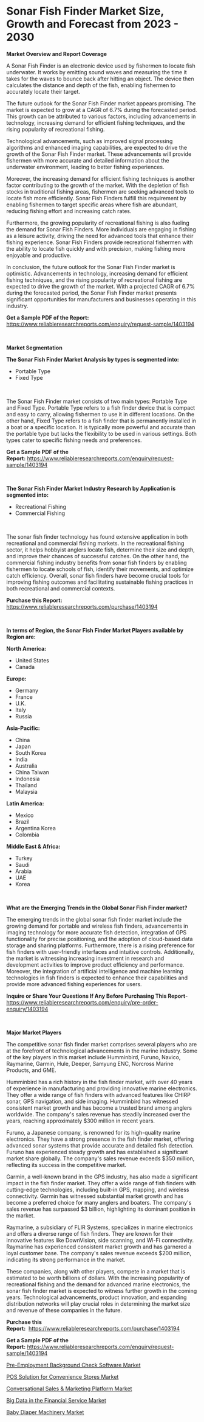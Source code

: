 <p><h1>Sonar Fish Finder Market Size, Growth and Forecast from 2023 - 2030</h1></p><p><strong>Market Overview and Report Coverage</strong></p>
<p><p>A Sonar Fish Finder is an electronic device used by fishermen to locate fish underwater. It works by emitting sound waves and measuring the time it takes for the waves to bounce back after hitting an object. The device then calculates the distance and depth of the fish, enabling fishermen to accurately locate their target.</p><p>The future outlook for the Sonar Fish Finder market appears promising. The market is expected to grow at a CAGR of 6.7% during the forecasted period. This growth can be attributed to various factors, including advancements in technology, increasing demand for efficient fishing techniques, and the rising popularity of recreational fishing.</p><p>Technological advancements, such as improved signal processing algorithms and enhanced imaging capabilities, are expected to drive the growth of the Sonar Fish Finder market. These advancements will provide fishermen with more accurate and detailed information about the underwater environment, leading to better fishing experiences.</p><p>Moreover, the increasing demand for efficient fishing techniques is another factor contributing to the growth of the market. With the depletion of fish stocks in traditional fishing areas, fishermen are seeking advanced tools to locate fish more efficiently. Sonar Fish Finders fulfill this requirement by enabling fishermen to target specific areas where fish are abundant, reducing fishing effort and increasing catch rates.</p><p>Furthermore, the growing popularity of recreational fishing is also fueling the demand for Sonar Fish Finders. More individuals are engaging in fishing as a leisure activity, driving the need for advanced tools that enhance their fishing experience. Sonar Fish Finders provide recreational fishermen with the ability to locate fish quickly and with precision, making fishing more enjoyable and productive.</p><p>In conclusion, the future outlook for the Sonar Fish Finder market is optimistic. Advancements in technology, increasing demand for efficient fishing techniques, and the rising popularity of recreational fishing are expected to drive the growth of the market. With a projected CAGR of 6.7% during the forecasted period, the Sonar Fish Finder market presents significant opportunities for manufacturers and businesses operating in this industry.</p></p>
<p><strong>Get a Sample PDF of the Report:</strong> <a href="https://www.reliableresearchreports.com/enquiry/request-sample/1403194">https://www.reliableresearchreports.com/enquiry/request-sample/1403194</a></p>
<p>&nbsp;</p>
<p><strong>Market Segmentation</strong></p>
<p><strong>The Sonar Fish Finder Market Analysis by types is segmented into:</strong></p>
<p><ul><li>Portable Type</li><li>Fixed Type</li></ul></p>
<p>&nbsp;</p>
<p><p>The Sonar Fish Finder market consists of two main types: Portable Type and Fixed Type. Portable Type refers to a fish finder device that is compact and easy to carry, allowing fishermen to use it in different locations. On the other hand, Fixed Type refers to a fish finder that is permanently installed in a boat or a specific location. It is typically more powerful and accurate than the portable type but lacks the flexibility to be used in various settings. Both types cater to specific fishing needs and preferences.</p></p>
<p><strong>Get a Sample PDF of the Report:</strong>&nbsp;<a href="https://www.reliableresearchreports.com/enquiry/request-sample/1403194">https://www.reliableresearchreports.com/enquiry/request-sample/1403194</a></p>
<p>&nbsp;</p>
<p><strong>The Sonar Fish Finder Market Industry Research by Application is segmented into:</strong></p>
<p><ul><li>Recreational Fishing</li><li>Commercial Fishing</li></ul></p>
<p>&nbsp;</p>
<p><p>The sonar fish finder technology has found extensive application in both recreational and commercial fishing markets. In the recreational fishing sector, it helps hobbyist anglers locate fish, determine their size and depth, and improve their chances of successful catches. On the other hand, the commercial fishing industry benefits from sonar fish finders by enabling fishermen to locate schools of fish, identify their movements, and optimize catch efficiency. Overall, sonar fish finders have become crucial tools for improving fishing outcomes and facilitating sustainable fishing practices in both recreational and commercial contexts.</p></p>
<p><strong>Purchase this Report:</strong>&nbsp; <a href="https://www.reliableresearchreports.com/purchase/1403194">https://www.reliableresearchreports.com/purchase/1403194</a></p>
<p>&nbsp;</p>
<p><strong>In terms of Region, the Sonar Fish Finder Market Players available by Region are:</strong></p>
<p>
    <p> <strong> North America: </strong>
        <ul>
            <li>United States</li>
            <li>Canada</li>
        </ul>
        </p> 
    <p> <strong> Europe: </strong>
        <ul>
            <li>Germany</li>
            <li>France</li>
            <li>U.K.</li>
            <li>Italy</li>
            <li>Russia</li>
        </ul>
        </p> 
    <p> <strong> Asia-Pacific: </strong>
        <ul>
            <li>China</li>
            <li>Japan</li>
            <li>South Korea</li>
            <li>India</li>
            <li>Australia</li>
            <li>China Taiwan</li>
            <li>Indonesia</li>
            <li>Thailand</li>
            <li>Malaysia</li>
        </ul>
        </p> 
    <p> <strong> Latin America: </strong>
        <ul>
            <li>Mexico</li>
            <li>Brazil</li>
            <li>Argentina Korea</li>
            <li>Colombia</li>
        </ul>
        </p> 
    <p> <strong> Middle East & Africa: </strong>
        <ul>
            <li>Turkey</li>
            <li>Saudi</li>
            <li>Arabia</li>
            <li>UAE</li>
            <li>Korea</li>
        </ul>
    </p>
    </p>
<p>&nbsp;</p>
<p><strong>What are the Emerging Trends in the Global Sonar Fish Finder market?</strong></p>
<p><p>The emerging trends in the global sonar fish finder market include the growing demand for portable and wireless fish finders, advancements in imaging technology for more accurate fish detection, integration of GPS functionality for precise positioning, and the adoption of cloud-based data storage and sharing platforms. Furthermore, there is a rising preference for fish finders with user-friendly interfaces and intuitive controls. Additionally, the market is witnessing increasing investment in research and development activities to improve product efficiency and performance. Moreover, the integration of artificial intelligence and machine learning technologies in fish finders is expected to enhance their capabilities and provide more advanced fishing experiences for users.</p></p>
<p><strong>Inquire or Share Your Questions If Any Before Purchasing This Report</strong>- <a href="https://www.reliableresearchreports.com/enquiry/pre-order-enquiry/1403194">https://www.reliableresearchreports.com/enquiry/pre-order-enquiry/1403194</a></p>
<p>&nbsp;</p>
<p><strong>Major Market Players</strong></p>
<p><p>The competitive sonar fish finder market comprises several players who are at the forefront of technological advancements in the marine industry. Some of the key players in this market include Humminbird, Furuno, Navico, Raymarine, Garmin, Hule, Deeper, Samyung ENC, Norcross Marine Products, and GME.</p><p>Humminbird has a rich history in the fish finder market, with over 40 years of experience in manufacturing and providing innovative marine electronics. They offer a wide range of fish finders with advanced features like CHIRP sonar, GPS navigation, and side imaging. Humminbird has witnessed consistent market growth and has become a trusted brand among anglers worldwide. The company's sales revenue has steadily increased over the years, reaching approximately $300 million in recent years.</p><p>Furuno, a Japanese company, is renowned for its high-quality marine electronics. They have a strong presence in the fish finder market, offering advanced sonar systems that provide accurate and detailed fish detection. Furuno has experienced steady growth and has established a significant market share globally. The company's sales revenue exceeds $350 million, reflecting its success in the competitive market.</p><p>Garmin, a well-known brand in the GPS industry, has also made a significant impact in the fish finder market. They offer a wide range of fish finders with cutting-edge technologies, including built-in GPS, mapping, and wireless connectivity. Garmin has witnessed substantial market growth and has become a preferred choice for many anglers and boaters. The company's sales revenue has surpassed $3 billion, highlighting its dominant position in the market.</p><p>Raymarine, a subsidiary of FLIR Systems, specializes in marine electronics and offers a diverse range of fish finders. They are known for their innovative features like DownVision, side scanning, and Wi-Fi connectivity. Raymarine has experienced consistent market growth and has garnered a loyal customer base. The company's sales revenue exceeds $200 million, indicating its strong performance in the market.</p><p>These companies, along with other players, compete in a market that is estimated to be worth billions of dollars. With the increasing popularity of recreational fishing and the demand for advanced marine electronics, the sonar fish finder market is expected to witness further growth in the coming years. Technological advancements, product innovation, and expanding distribution networks will play crucial roles in determining the market size and revenue of these companies in the future.</p></p>
<p><strong>Purchase this Report:</strong>&nbsp;&nbsp;<a href="https://www.reliableresearchreports.com/purchase/1403194">https://www.reliableresearchreports.com/purchase/1403194</a></p>
<p></p>
<p><strong>Get a Sample PDF of the Report:</strong>&nbsp;<a href="https://www.reliableresearchreports.com/enquiry/request-sample/1403194">https://www.reliableresearchreports.com/enquiry/request-sample/1403194</a></p>
<p><p><a href="https://medium.com/@ulicesdoyle2023/pre-employment-background-check-software-market-focuses-on-market-share-size-and-projected-b050bbe56d86">Pre-Employment Background Check Software Market</a></p><p><a href="https://medium.com/@devyncasper/pos-solution-for-convenience-stores-market-size-cagr-trends-2024-2030-8741d948b0d0">POS Solution for Convenience Stores Market</a></p><p><a href="https://medium.com/@cameronhuel/conversational-sales-amp-marketing-platform-market-size-cagr-trends-2024-2030-c9122b6d3a34">Conversational Sales & Marketing Platform Market</a></p><p><a href="https://medium.com/@isaiasmarks/big-data-in-the-financial-service-market-size-market-outlook-and-market-forecast-2023-to-2030-4dc57c71870e">Big Data in the Financial Service Market</a></p><p><a href="https://medium.com/@hollymayert/baby-diaper-machinery-nbsp-market-focuses-on-market-share-size-and-projected-forecast-till-2030-be44b23e88c7">Baby Diaper Machinery Market</a></p></p>